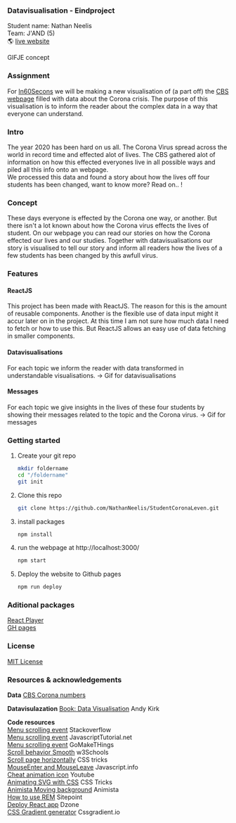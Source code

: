 ### Datavisualisation - Eindproject
Student name: Nathan Neelis  
Team: J'AND (5)  
:earth_americas: [live website](https://nathanneelis.github.io/StudentCoronaLeven/index.html)

<!-- ![concept](https://user-images.githubusercontent.com/55492381/100350696-8ed35780-2fea-11eb-9783-71df85106a75.gif)  -->
GIFJE concept  


### Assignment
For [In60Secons](https://www.in60seconds.nl/) we will be making a new visualisation of (a part off) the [CBS webpage](https://www.cbs.nl/nl-nl/dossier/cbs-cijfers-coronacrisis) filled with data about the Corona crisis. The purpose of this visualisation is to inform the reader about the complex data in a way that everyone can understand.

### Intro
The year 2020 has been hard on us all. The Corona Virus spread across the world in record time and effected alot of lives. 
The CBS gathered alot of information on how this effected everyones live in all possible ways and piled all this info onto an webpage.  
We processed this data and found a story about how the lives off four students has been changed, want to know more? Read on.. !

### Concept
These days everyone is effected by the Corona one way, or another. But there isn't a lot known about how the Corona virus effects the lives of student. 
On our webpage you can read our stories on how the Corona effected our lives and our studies. Together with datavisualisations our story is visualised to tell our story and inform all readers how the lives of a few students has been changed by this awfull virus.
  
### Features
#### ReactJS
This project has been made with ReactJS. The reason for this is the amount of reusable components. Another is the flexible use of data input might it accur later on in the project. At this time I am not sure how much data I need to fetch or how to use this. But ReactJS allows an easy use of data fetching in smaller components.

#### Datavisualisations
For each topic we inform the reader with data transformed in understandable visualisations.
-> Gif for datavisualisations

#### Messages
For each topic we give insights in the lives of these four students by showing their messages related to the topic and the Corona virus. 
-> Gif for messages


### Getting started

1. Create your git repo  
    ```bash
    mkdir foldername  
    cd "/foldername"  
    git init  
    ```  

2. Clone this repo  
    ```bash
    git clone https://github.com/NathanNeelis/StudentCoronaLeven.git
    ```   

3. install packages  
    ```bash
    npm install
    ```  

4. run the webpage at http://localhost:3000/
    ```bash
    npm start
    ```  

4. Deploy the website to Github pages
    ```bash
    npm run deploy
    ```  

### Aditional packages
[React Player](https://www.npmjs.com/package/react-player)  
[GH pages](https://www.npmjs.com/package/gh-pages)  

### License
[MIT License](https://github.com/NathanNeelis/frontend-applications/blob/master/LICENSE)   

### Resources & acknowledgements

**Data**
[CBS Corona numbers](https://www.cbs.nl/nl-nl/dossier/cbs-cijfers-coronacrisis)  

**Datavisulazation**
[Book: Data Visualisation](https://www.bookdepository.com/Data-Visualisation-Andy-Kirk/9781526468925) Andy Kirk  
  
**Code resources**  
[Menu scrolling event](https://stackoverflow.com/questions/52025615/vanilla-js-change-active-state-of-links-when-scrolling-refactoring) Stackoverflow    
[Menu scrolling event](https://www.javascripttutorial.net/dom/css/check-if-an-element-is-visible-in-the-viewport/#:~:text=Demo-,Summary,in%20the%20viewport%20or%20not.) JavascriptTutorial.net  
[Menu scrolling event](https://gomakethings.com/how-to-test-if-an-element-is-in-the-viewport-with-vanilla-javascript/) GoMakeTHings    
[Scroll behavior Smooth](https://www.w3schools.com/howto/howto_css_smooth_scroll.asp) w3Schools  
[Scroll page horizontally](https://css-tricks.com/snippets/jquery/horz-scroll-with-mouse-wheel/) CSS tricks  
[MouseEnter and MouseLeave](https://javascript.info/mousemove-mouseover-mouseout-mouseenter-mouseleave) Javascript.info   
[Cheat animation icon](https://www.youtube.com/watch?v=WCKrji3SRW0&t=482s) Youtube   
[Animating SVG with CSS](https://css-tricks.com/animating-svg-css/) CSS Tricks  
[Animista Moving background](https://animista.net/play/background/bg-pan/bg-pan-left) Animista  
[How to use REM](https://www.sitepoint.com/understanding-and-using-rem-units-in-css/#:~:text=16px%20%3D%201rem%20(base),24px%20%3D%201.5rem) Sitepoint  
[Deploy React app](https://dzone.com/articles/how-to-deploy-react-apps-for-free-with-github-page) Dzone  
[CSS Gradient generator](https://cssgradient.io/) Cssgradient.io  
